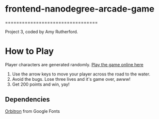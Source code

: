 # frontend-nanodegree-arcade-game
=================================

Project 3, coded by Amy Rutherford.

# How to Play
Player characters are generated randomly.
[Play the game online here](https://clever-babbage-979bda.netlify.com/)

1. Use the arrow keys to move your player across the road to the water.
2. Avoid the bugs. Lose three lives and it's game over, awww!
3. Get 200 points and win, yay!

## Dependencies
[Orbitron](https://fonts.google.com/specimen/Orbitron) from Google Fonts
